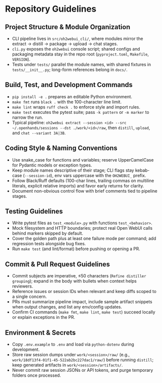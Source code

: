 # Repository Guidelines

## Project Structure & Module Organization
- CLI pipeline lives in `src/oh2webui_cli/`, where modules mirror the extract → distill → package → upload → chat stages.
- `cli.py` exposes the `oh2webui` console script; shared configs and packaging metadata stay in the repo root (`pyproject.toml`, `Makefile`, `VERSION`).
- Tests under `tests/` parallel the module names, with shared fixtures in `tests/__init__.py`; long-form references belong in `docs/`.

## Build, Test, and Development Commands
- `pip install -e .` prepares an editable Python environment.
- `make fmt` runs `black .` with the 100-character line limit.
- `make lint` wraps `ruff check .` to enforce style and import rules.
- `make test` executes the pytest suite; pass `-k pattern` or `-m marker` to narrow the run.
- Typical pipeline: `oh2webui extract --session <id> --src ~/.openhands/sessions --dst ./work/<id>/raw`, then `distill`, `upload`, and `chat --variant 3A|3B`.

## Coding Style & Naming Conventions
- Use snake_case for functions and variables; reserve UpperCamelCase for Pydantic models or exception types.
- Keep module names descriptive of their stage; CLI flags stay kebab-case (`--session-id`), env vars uppercase with the `OH2WEBUI_` prefix.
- Follow Black/Ruff defaults (100-char lines, trailing commas on multiline literals, explicit relative imports) and favor early returns for clarity.
- Document non-obvious control flow with brief comments tied to pipeline stages.

## Testing Guidelines
- Write pytest files as `test_<module>.py` with functions `test_<behavior>`.
- Mock filesystem and HTTP boundaries; protect real Open WebUI calls behind markers skipped by default.
- Cover the golden path plus at least one failure mode per command; add regression tests alongside bug fixes.
- Run `make test` (and lint/format) before pushing or opening a PR.

## Commit & Pull Request Guidelines
- Commit subjects are imperative, ≤50 characters (`Refine distiller grouping`); expand in the body with bullets when context helps reviewers.
- Reference issues or session IDs when relevant and keep diffs scoped to a single concern.
- PRs must summarize pipeline impact, include sample artifact snippets when output changes, and list any env/config updates.
- Confirm CI commands (`make fmt`, `make lint`, `make test`) succeed locally or explain exceptions in the PR.

## Environment & Secrets
- Copy `.env.example` to `.env` and load via `python-dotenv` during development.
- Store raw session dumps under `work/<session>/raw/` (e.g., `work/18df13f4-01f1-45-522ab2bc227dac1/raw/`) before running `distill`; keep generated artifacts in `work/<session>/artifacts/`.
- Never commit raw session JSONs or API tokens, and purge temporary folders once processed.
